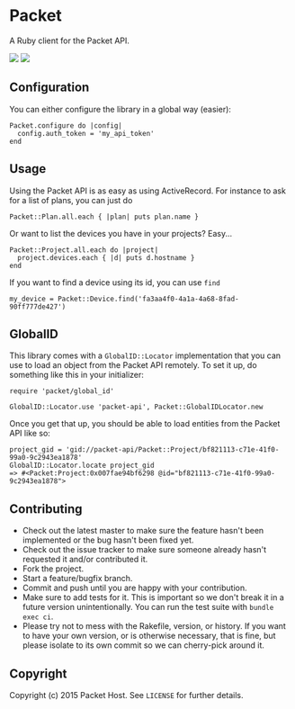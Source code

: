 Packet
======

A Ruby client for the Packet API.

<a href="https://rubygems.org/gems/packethost"><img src="http://img.shields.io/gem/v/packet.svg" /></a>
<a href="https://app.shippable.com/projects/552552825ab6cc1352bc6ff9"><img src="https://img.shields.io/shippable/552552825ab6cc1352bc6ff9.svg" /></a>


Configuration
-------------

You can either configure the library in a global way (easier):

    Packet.configure do |config|
      config.auth_token = 'my_api_token'
    end


Usage
-----

Using the Packet API is as easy as using ActiveRecord. For instance to ask for a list of plans, you can just do

```
Packet::Plan.all.each { |plan| puts plan.name }
```

Or want to list the devices you have in your projects? Easy...

```
Packet::Project.all.each do |project|
  project.devices.each { |d| puts d.hostname }
end
```

If you want to find a device using its id, you can use `find`

```
my_device = Packet::Device.find('fa3aa4f0-4a1a-4a68-8fad-90ff777de427')

```

GlobalID
--------

This library comes with a `GlobalID::Locator` implementation that you can use
to load an object from the Packet API remotely. To set it up, do something like
this in your initializer:

    require 'packet/global_id'

    GlobalID::Locator.use 'packet-api', Packet::GlobalIDLocator.new

Once you get that up, you should be able to load entities from the Packet API
like so:

    project_gid = 'gid://packet-api/Packet::Project/bf821113-c71e-41f0-99a0-9c2943ea1878'
    GlobalID::Locator.locate project_gid
    => #<Packet:Project:0x007fae94bf6298 @id="bf821113-c71e-41f0-99a0-9c2943ea1878">

Contributing
------------

* Check out the latest master to make sure the feature hasn't been implemented or the bug hasn't been fixed yet.
* Check out the issue tracker to make sure someone already hasn't requested it and/or contributed it.
* Fork the project.
* Start a feature/bugfix branch.
* Commit and push until you are happy with your contribution.
* Make sure to add tests for it. This is important so we don't break it in a future version unintentionally. You can run the test suite with `bundle exec ci`.
* Please try not to mess with the Rakefile, version, or history. If you want to have your own version, or is otherwise necessary, that is fine, but please isolate to its own commit so we can cherry-pick around it.

Copyright
---------

Copyright (c) 2015 Packet Host. See `LICENSE` for further details.
